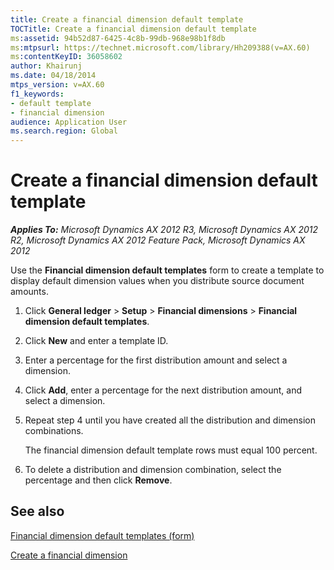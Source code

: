 ```yaml
---
title: Create a financial dimension default template
TOCTitle: Create a financial dimension default template
ms:assetid: 94b52d87-6425-4c8b-99db-968e98b1f8db
ms:mtpsurl: https://technet.microsoft.com/library/Hh209388(v=AX.60)
ms:contentKeyID: 36058602
author: Khairunj
ms.date: 04/18/2014
mtps_version: v=AX.60
f1_keywords:
- default template
- financial dimension
audience: Application User
ms.search.region: Global
---
```


# Create a financial dimension default template 


_**Applies To:** Microsoft Dynamics AX 2012 R3, Microsoft Dynamics AX 2012 R2, Microsoft Dynamics AX 2012 Feature Pack, Microsoft Dynamics AX 2012_

Use the **Financial dimension default templates** form to create a template to display default dimension values when you distribute source document amounts.

1.  Click **General ledger** \> **Setup** \> **Financial dimensions** \> **Financial dimension default templates**.

2.  Click **New** and enter a template ID.

3.  Enter a percentage for the first distribution amount and select a dimension.

4.  Click **Add**, enter a percentage for the next distribution amount, and select a dimension.

5.  Repeat step 4 until you have created all the distribution and dimension combinations.
    
    The financial dimension default template rows must equal 100 percent.

6.  To delete a distribution and dimension combination, select the percentage and then click **Remove**.

## See also

[Financial dimension default templates (form)](https://technet.microsoft.com/library/hh242464\(v=ax.60\))

[Create a financial dimension](create-a-financial-dimension.md)

  


